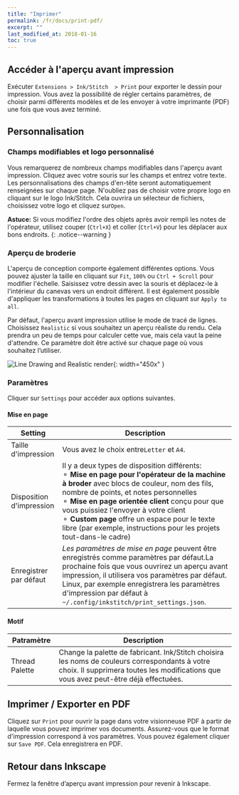 ```yaml
---
title: "Imprimer"
permalink: /fr/docs/print-pdf/
excerpt: ""
last_modified_at: 2018-01-16
toc: true
---
```

## Accéder à l'aperçu avant impression

Exécuter `Extensions > Ink/Stitch  > Print` pour exporter le dessin pour impression. Vous avez la possibilité de régler certains paramètres, de choisir parmi différents modèles et de les envoyer à votre imprimante (PDF) une fois que vous avez terminé.
## Personnalisation

### Champs modifiables et logo personnalisé
Vous remarquerez de nombreux champs modifiables dans l'aperçu avant impression. Cliquez avec votre souris sur les champs et entrez votre texte. Les personnalisations des champs d'en-tête seront automatiquement renseignées sur chaque page.
N'oubliez pas de choisir votre propre logo en cliquant sur le logo Ink/Stitch. Cela ouvrira un sélecteur de fichiers, choisissez votre logo et cliquez sur`Open`.

**Astuce:** Si vous modifiez l'ordre des objets après avoir rempli les notes de l'opérateur, utilisez couper (`Ctrl+X`) et coller (`Ctrl+V`) pour les déplacer aux bons endroits.
{: .notice--warning }

### Aperçu de broderie

L'aperçu de conception comporte également différentes options. Vous pouvez ajuster la taille en cliquant sur `Fit`, `100%` ou `Ctrl + Scroll` pour modifier l'échelle. Saisissez votre dessin avec la souris et déplacez-le à l'intérieur du canevas vers un endroit différent. Il est également possible d'appliquer les transformations à toutes les pages en cliquant sur `Apply to all`.

Par défaut, l'aperçu avant impression utilise le mode de tracé de lignes. Choisissez `Realistic` si vous souhaitez un aperçu réaliste du rendu. Cela prendra un peu de temps pour calculer cette vue, mais cela vaut la peine d'attendre. Ce paramètre doit être activé sur chaque page où vous souhaitez l’utiliser.

![Line Drawing and Realistic render](/assets/images/docs/en/print-realistic-rendering.jpg){: width="450x" }

### Paramètres

Cliquer sur `Settings` pour accéder aux options suivantes.

#### Mise en page

Setting|Description
---|---
Taille d'impression|Vous avez le choix entre`Letter` et `A4`.
Disposition d'impression|Il y a deux types de disposition différents:<br />⚬ **Mise en page pour l'opérateur de la machine à broder** avec  blocs de couleur, nom des fils, nombre de points, et notes personnelles<br />⚬ **Mise en page orientée client** conçu pour que vous puissiez l'envoyer à votre client<br />⚬ **Custom page** offre un espace pour le texte libre (par exemple, instructions pour les projets tout-dans-le cadre)
Enregistrer par défaut|*Les paramètres de mise en page* peuvent être enregistrés comme paramètres par défaut.La prochaine fois que vous ouvrirez un aperçu avant impression, il utilisera vos paramètres par défaut. Linux, par exemple enregistrera les paramètres d'impression par défaut à `~/.config/inkstitch/print_settings.json`.

#### Motif

Patramètre|Description
---|---
Thread Palette|Change la palette de fabricant. Ink/Stitch choisira les noms de couleurs correspondants à votre choix. Il supprimera toutes les modifications que vous avez peut-être déjà effectuées.
## Imprimer / Exporter en PDF

Cliquez sur `Print` pour ouvrir la page dans votre visionneuse PDF à partir de laquelle vous pouvez imprimer vos documents. Assurez-vous que le format d'impression correspond à vos paramètres.  Vous pouvez également cliquer sur `Save PDF`. Cela enregistrera en PDF.

## Retour dans Inkscape

Fermez la fenêtre d’aperçu avant impression pour revenir à Inkscape.
